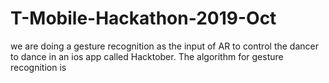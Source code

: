 # T-Mobile-Hackathon-2019-Oct
we are doing a gesture recognition as the input of AR to control the dancer to dance in an ios app called Hacktober.
The algorithm for gesture recognition is 
